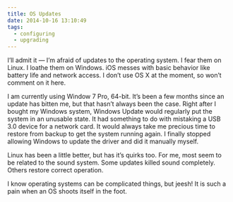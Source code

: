 ```yaml
---
title: OS Updates
date: 2014-10-16 13:10:49
tags: 
  - configuring 
  - upgrading
---
```


I’ll admit it — I’m afraid of updates to the operating system. I fear them on Linux. I loathe them on Windows. iOS  messes with basic behavior like battery life and network access. I don’t use OS X at the moment, so won’t comment on it here.

I am currently using Window 7 Pro, 64-bit. It’s been a few months since an update has bitten me, but that hasn’t always been the case. Right after I bought my Windows system, Windows Update would regularly put the system in an unusable state. It had something to do with mistaking a USB 3.0 device for a network card. It would always take me precious time to restore from backup to get the system running again. I finally stopped allowing Windows to update the driver and did it manually myself.

Linux has been a little better, but has it’s quirks too. For me, most seem to be related to the sound system. Some updates killed sound completely. Others restore correct operation.

I know operating systems can be complicated things, but jeesh! It is such a pain when an OS shoots itself in the foot.
